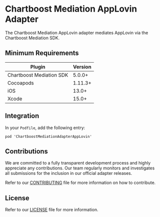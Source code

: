 # Chartboost Mediation AppLovin Adapter

The Chartboost Mediation AppLovin adapter mediates AppLovin via the Chartboost Mediation SDK.

## Minimum Requirements

| Plugin | Version |
| ------ | ------ |
| Chartboost Mediation SDK | 5.0.0+ |
| Cocoapods | 1.11.3+ |
| iOS | 13.0+ |
| Xcode | 15.0+ |

## Integration

In your `Podfile`, add the following entry:
```
pod 'ChartboostMediationAdapterAppLovin'
```

## Contributions

We are committed to a fully transparent development process and highly appreciate any contributions. Our team regularly monitors and investigates all submissions for the inclusion in our official adapter releases.

Refer to our [CONTRIBUTING](https://github.com/ChartBoost/chartboost-mediation-ios-adapter-applovin/blob/main/CONTRIBUTING.md) file for more information on how to contribute.

## License

Refer to our [LICENSE](https://github.com/ChartBoost/chartboost-mediation-ios-adapter-applovin/blob/main/LICENSE.md) file for more information.
